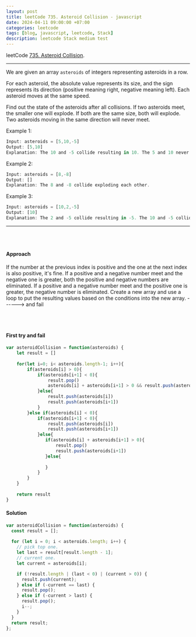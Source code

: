 ```yaml
---
layout: post
title: leetCode 735. Asteroid Collision - javascript
date: 2024-04-11 09:00:00 +07:00
categories: leetcode
tags: [blog, javascript, leetcode, Stack]
description: leetcode Stack medium test
---
```


leetCode [735. Asteroid Collision](https://leetcode.com/problems/asteroid-collision/).

<hr>

We are given an array `asteroids` of integers representing asteroids in a row.

For each asteroid, the absolute value represents its size, and the sign represents its direction (positive meaning right, negative meaning left). Each asteroid moves at the same speed.

Find out the state of the asteroids after all collisions. If two asteroids meet, the smaller one will explode. If both are the same size, both will explode. Two asteroids moving in the same direction will never meet.

Example 1:

```javascript
Input: asteroids = [5,10,-5]
Output: [5,10]
Explanation: The 10 and -5 collide resulting in 10. The 5 and 10 never collide.
```

Example 2:
```javascript
Input: asteroids = [8,-8]
Output: []
Explanation: The 8 and -8 collide exploding each other.
```

Example 3:
```javascript
Input: asteroids = [10,2,-5]
Output: [10]
Explanation: The 2 and -5 collide resulting in -5. The 10 and -5 collide resulting in 10.
```


<hr>


<br></br>


#### Approach

If the number at the previous index is positive and the one at the next index is also positive, it's fine. If a positive and a negative number meet and the negative one is greater, both the positive and negative numbers are eliminated. If a positive and a negative number meet and the positive one is greater, the negative number is eliminated. Create a new array and use a loop to put the resulting values ​​based on the conditions into the new array.
------> and fail



<br></br>


#### First try and fail


```javascript
var asteroidCollision = function(asteroids) {
    let result = []
    
    for(let i=0; i< asteroids.length-1; i++){
        if(asteroids[i] > 0){
            if(asteroids[i+1] < 0){
                result.pop()
                asteroids[i] + asteroids[i+1] > 0 && result.push(asteroids[i])  
            }else{
                result.push(asteroids[i])
                result.push(asteroids[i+1])
            }
        }else if(asteroids[i] < 0){
            if(asteroids[i+1] < 0){
                result.push(asteroids[i])
                result.push(asteroids[i+1])
            }else{
               if(asteroids[i] + asteroids[i+1] > 0){
                   result.pop()
                   result.push(asteroids[i+1])  
               }else{
                   
               }
            }
        }
    }
    
    return result
}
```






#### Solution



```javascript
var asteroidCollision = function(asteroids) {
  const result = [];
    
  for (let i = 0; i < asteroids.length; i++) {
    // pick top one.
    let last = result[result.length - 1];
    // current one.
    let current = asteroids[i];

    if (!result.length | (last < 0) | (current > 0)) {
      result.push(current);
    } else if (-current == last) {
      result.pop();
    } else if (-current > last) {
      result.pop();
      i--;
    }
  }
  return result;
};
```







